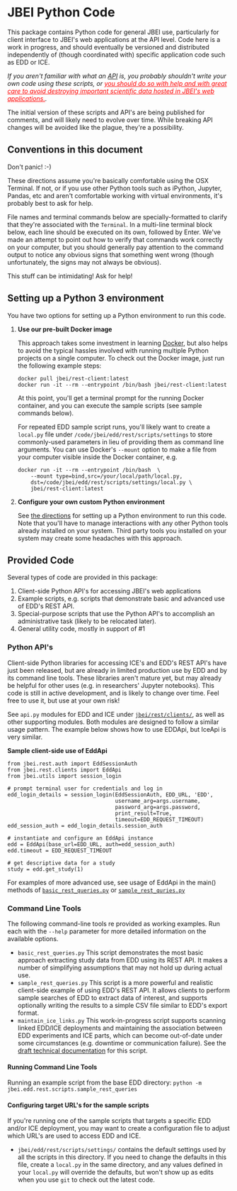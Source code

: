 # JBEI Python Code

This package contains Python code for general JBEI use, particularly for client interface to JBEI's
web applications at the API level. Code here is a work in progress, and should eventually be
versioned and distributed independently of (though coordinated with) specific application code
 such as EDD or ICE.

<em>If you aren't familiar with what an [API][1] is, you probably shouldn't write your own code 
using these scripts, or <font color="red"><u>you should do so with help and with great care to 
avoid destroying important scientific data hosted in JBEI's web applications.</u></font>.</em>

The initial version of these scripts and API's are being published for comments, and will 
likely need to evolve over time.  While breaking API changes will be avoided like the plague, 
they're a possibility.

## Conventions in this document

Don't panic! :-)

These directions assume you're basically comfortable using the OSX Terminal. If not, or if you use
other Python tools such as iPython, Jupyter, Pandas, etc and aren't comfortable working with
virtual environments, it's probably best to ask for help.

File names and terminal commands below are specially-formatted to clarify that they're
associated with the `Terminal`. In a multi-line terminal block below, each line should be
executed on its own, followed by Enter.  We've made an attempt to point out how to verify that
commands work correctly on your computer, but you should generally pay attention to the command
output to notice any obvious signs that something went wrong (though unfortunately, the signs may
not always be obvious).

This stuff can be intimidating! Ask for help!

## Setting up a Python 3 environment

You have two options for setting up a Python environment to run this code. 

1. __Use our pre-built Docker image__
   
   This approach takes some investment in learning [Docker][3], but also helps to avoid the 
   typical hassles involved with running multiple Python projects on a single computer. To check 
   out the Docker image, just run the following example steps:
   
       docker pull jbei/rest-client:latest
       docker run -it --rm --entrypoint /bin/bash jbei/rest-client:latest
       
   At this point, you'll get a terminal prompt for the running Docker container, and you can 
   execute the sample scripts (see sample commands below). 
	
   For repeated EDD sample script runs, you'll likely want to create a `local.py` file under 
   `/code/jbei/edd/rest/scripts/settings` to store commonly-used parameters in lieu of 
   providing them as command line arguments.  You can use Docker's `--mount` option to make a 
   file from your computer visible inside the Docker container, e.g.

       docker run -it --rm --entrypoint /bin/bash  \
           --mount type=bind,src=/your/local/path/local.py,
           dst=/code/jbei/edd/rest/scripts/settings/local.py \
           jbei/rest-client:latest

2. __Configure your own custom Python environment__
   
   See [the directions][11] for setting up a Python environment to run this code. Note that you'll
   have to manage interactions with any other Python tools already installed on your system. Third
   party tools you installed on your system may create some headaches with this approach.
 
## Provided Code

Several types of code are provided in this package:

1. Client-side Python API's for accessing JBEI's web applications
2. Example scripts, e.g. scripts that demonstrate basic and advanced use of EDD's REST API.
3. Special-purpose scripts that use the Python API's to accomplish an administrative task 
(likely to be relocated later).
4. General utility code, mostly in support of #1

### Python API's <a name="python_apis"></a>

Client-side Python libraries for accessing ICE's and EDD's REST API's have just been released, but 
are already in limited production use by EDD and by its command line tools.
These libraries aren't mature yet, but may already be helpful for other uses (e.g. in researchers' 
Jupyter notebooks). This code is still in active development, and is likely to change over time. 
Feel free to use it, but use at your own risk!

See `api.py` modules for EDD and ICE under [`jbei/rest/clients/`][8], as well as other supporting 
modules. Both modules are designed to follow a similar usage pattern. The example below shows 
how to use EDDApi, but IceApi is very similar.

__Sample client-side use of EddApi__

    from jbei.rest.auth import EddSessionAuth
    from jbei.rest.clients import EddApi
    from jbei.utils import session_login
    
    # prompt terminal user for credentials and log in
    edd_login_details = session_login(EddSessionAuth, EDD_URL, 'EDD',
                                      username_arg=args.username, 
                                      password_arg=args.password,
                                      print_result=True,
                                      timeout=EDD_REQUEST_TIMEOUT)
    edd_session_auth = edd_login_details.session_auth

    # instantiate and configure an EddApi instance
    edd = EddApi(base_url=EDD_URL, auth=edd_session_auth)
    edd.timeout = EDD_REQUEST_TIMEOUT

    # get descriptive data for a study
    study = edd.get_study(1)

For examples of more advanced use, see usage of EddApi in the main() methods of 
[`basic_rest_queries.py`][9] or [`sample_rest_quries.py`][10]

### Command Line Tools

The following command-line tools re provided as working examples. Run each with the `--help` 
parameter for more detailed information on the available options.

* `basic_rest_queries.py` This script demonstrates the most basic approach extracting study data
  from EDD using its REST API. It makes a number of simplifying assumptions that may not hold up
  during actual use.
* `sample_rest_queries.py` This script is a more powerful and realistic client-side example of 
  using EDD's REST API.  It allows clients to perform sample searches of EDD to extract data of
  interest, and supports optionally writing the results to a simple CSV file similar to EDD's 
  export format.
* `maintain_ice_links.py` This work-in-progress script supports scanning linked EDD/ICE deployments 
  and maintaining the association between EDD experiments and ICE parts, which can become 
  out-of-date under some circumstances (e.g. downtime or communication failure). See the 
  [draft technical documentation][2] for this script.

#### Running Command Line Tools

Running an example script from the base EDD directory: 
`python -m jbei.edd.rest.scripts.sample_rest_queries`

#### Configuring target URL's for the sample scripts

If you're running one of the sample scripts that targets a specific EDD and/or ICE deployment, you 
may want to create a configuration file to adjust which URL's are used to access EDD and ICE.

* `jbei/edd/rest/scripts/settings/` contains the default settings used by all the scripts in this
 directory. If you need to change the defaults in this file, create a `local.py` in the same 
 directory, and any values defined in your `local.py` will override the defaults, but won't show 
 up as edits when you use `git` to check out the latest code. 


[1]:    https://en.wikipedia.org/wiki/Application_programming_interface
[2]:    edd/rest/scripts/Maintain_Links.md
[3]:    https://docker.io
[4]:    https://docs.docker.com/compose/overview/
[8]:    rest/clients/
[9]:    edd/rest/scripts/basic_rest_queries.py
[10]:   edd/rest/scripts/sample_rest_queries.py
[11]:   ../docs/Python_Environment.md




	
	   
	   
